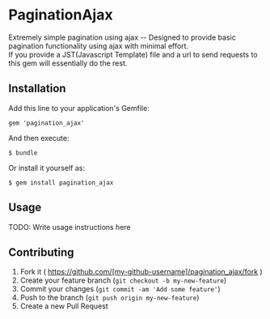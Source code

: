 # PaginationAjax

Extremely simple pagination using ajax -- Designed to provide basic pagination functionality using ajax with minimal effort.  
If you provide a JST(Javascript Template) file and a url to send requests to this gem will essentially do the rest.

## Installation

Add this line to your application's Gemfile:

    gem 'pagination_ajax'

And then execute:

    $ bundle

Or install it yourself as:

    $ gem install pagination_ajax

## Usage

TODO: Write usage instructions here

## Contributing

1. Fork it ( https://github.com/[my-github-username]/pagination_ajax/fork )
2. Create your feature branch (`git checkout -b my-new-feature`)
3. Commit your changes (`git commit -am 'Add some feature'`)
4. Push to the branch (`git push origin my-new-feature`)
5. Create a new Pull Request
